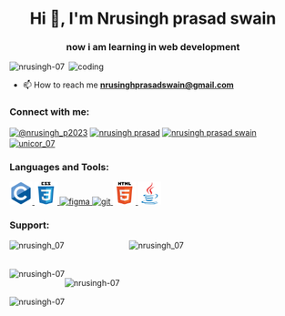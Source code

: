 <h1 align="center">Hi 👋, I'm Nrusingh prasad swain</h1>
<h3 align="center">now i am learning in web development</h3>
<img align="right" alt="coding" width="400" src="https://camo.githubusercontent.com/19db51af5f90f1b152bc0b9078f5fe97053955be5074f03f17019c70345bdcdb/68747470733a2f2f6d69726f2e6d656469756d2e636f6d2f6d61782f313336302f302a37513379765349765f7430696f4a2d5a2e676966">
<p align="left"> <img src="https://komarev.com/ghpvc/?username=nrusingh-07&label=Profile%20views&color=0e75b6&style=flat" alt="nrusingh-07" /> </p>

- 📫 How to reach me **nrusinghprasadswain@gmail.com**

<h3 align="left">Connect with me:</h3>
<p align="left">
<a href="https://twitter.com/@nrusingh_p2023" target="blank"><img align="center" src="https://raw.githubusercontent.com/rahuldkjain/github-profile-readme-generator/master/src/images/icons/Social/twitter.svg" alt="@nrusingh_p2023" height="30" width="40" /></a>
<a href="https://linkedin.com/in/nrusingh prasad" target="blank"><img align="center" src="https://raw.githubusercontent.com/rahuldkjain/github-profile-readme-generator/master/src/images/icons/Social/linked-in-alt.svg" alt="nrusingh prasad" height="30" width="40" /></a>
<a href="https://fb.com/nrusingh prasad swain" target="blank"><img align="center" src="https://raw.githubusercontent.com/rahuldkjain/github-profile-readme-generator/master/src/images/icons/Social/facebook.svg" alt="nrusingh prasad swain" height="30" width="40" /></a>
<a href="https://instagram.com/unicor_07" target="blank"><img align="center" src="https://raw.githubusercontent.com/rahuldkjain/github-profile-readme-generator/master/src/images/icons/Social/instagram.svg" alt="unicor_07" height="30" width="40" /></a>
</p>

<h3 align="left">Languages and Tools:</h3>
<p align="left"> <a href="https://www.cprogramming.com/" target="_blank" rel="noreferrer"> <img src="https://raw.githubusercontent.com/devicons/devicon/master/icons/c/c-original.svg" alt="c" width="40" height="40"/> </a> <a href="https://www.w3schools.com/css/" target="_blank" rel="noreferrer"> <img src="https://raw.githubusercontent.com/devicons/devicon/master/icons/css3/css3-original-wordmark.svg" alt="css3" width="40" height="40"/> </a> <a href="https://www.figma.com/" target="_blank" rel="noreferrer"> <img src="https://www.vectorlogo.zone/logos/figma/figma-icon.svg" alt="figma" width="40" height="40"/> </a> <a href="https://git-scm.com/" target="_blank" rel="noreferrer"> <img src="https://www.vectorlogo.zone/logos/git-scm/git-scm-icon.svg" alt="git" width="40" height="40"/> </a> <a href="https://www.w3.org/html/" target="_blank" rel="noreferrer"> <img src="https://raw.githubusercontent.com/devicons/devicon/master/icons/html5/html5-original-wordmark.svg" alt="html5" width="40" height="40"/> </a> <a href="https://www.java.com" target="_blank" rel="noreferrer"> <img src="https://raw.githubusercontent.com/devicons/devicon/master/icons/java/java-original.svg" alt="java" width="40" height="40"/> </a> </p>

<h3 align="left">Support:</h3>
<p><a href="https://www.buymeacoffee.com/nrusingh_07"> <img align="left" src="https://cdn.buymeacoffee.com/buttons/v2/default-yellow.png" height="50" width="210" alt="nrusingh_07" /></a><a href="https://ko-fi.com/nrusingh_07"> <img align="left" src="https://cdn.ko-fi.com/cdn/kofi3.png?v=3" height="50" width="210" alt="nrusingh_07" /></a></p><br><br>

<p><img align="left" src="https://github-readme-stats.vercel.app/api/top-langs?username=nrusingh-07&show_icons=true&locale=en&layout=compact" alt="nrusingh-07" /></p>

<p>&nbsp;<img align="center" src="https://github-readme-stats.vercel.app/api?username=nrusingh-07&show_icons=true&locale=en" alt="nrusingh-07" /></p>

<p><img align="center" src="https://github-readme-streak-stats.herokuapp.com/?user=nrusingh-07&" alt="nrusingh-07" /></p>


